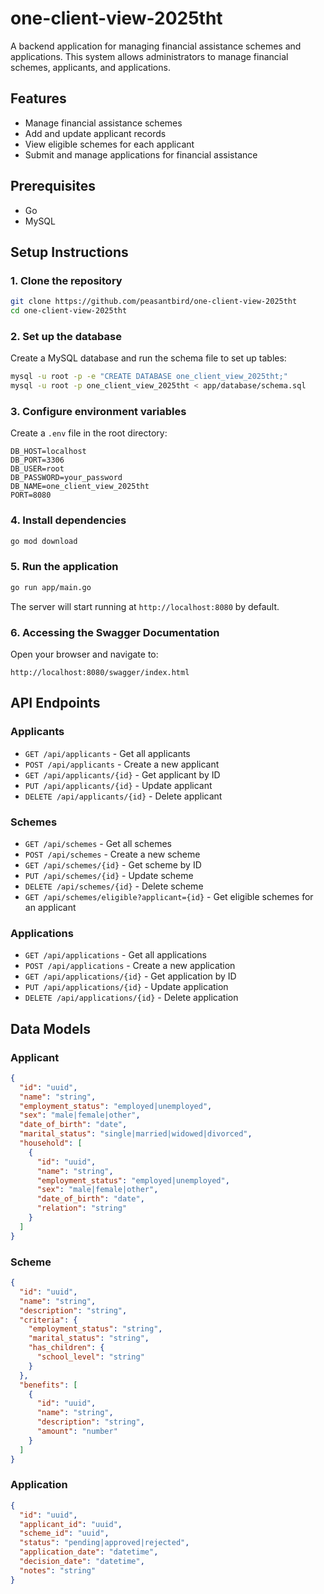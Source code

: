 # one-client-view-2025tht

A backend application for managing financial assistance schemes and applications. This system allows administrators to manage financial schemes, applicants, and applications.

## Features

- Manage financial assistance schemes
- Add and update applicant records
- View eligible schemes for each applicant
- Submit and manage applications for financial assistance

## Prerequisites

- Go
- MySQL

## Setup Instructions

### 1. Clone the repository

```bash
git clone https://github.com/peasantbird/one-client-view-2025tht
cd one-client-view-2025tht
```

### 2. Set up the database

Create a MySQL database and run the schema file to set up tables:

```bash
mysql -u root -p -e "CREATE DATABASE one_client_view_2025tht;"
mysql -u root -p one_client_view_2025tht < app/database/schema.sql
```

### 3. Configure environment variables

Create a `.env` file in the root directory:

```
DB_HOST=localhost
DB_PORT=3306
DB_USER=root
DB_PASSWORD=your_password
DB_NAME=one_client_view_2025tht
PORT=8080
```

### 4. Install dependencies

```bash
go mod download
```

### 5. Run the application

```bash
go run app/main.go
```

The server will start running at `http://localhost:8080` by default.

### 6. Accessing the Swagger Documentation

Open your browser and navigate to:

```text
http://localhost:8080/swagger/index.html
```

## API Endpoints

### Applicants

- `GET /api/applicants` - Get all applicants
- `POST /api/applicants` - Create a new applicant
- `GET /api/applicants/{id}` - Get applicant by ID
- `PUT /api/applicants/{id}` - Update applicant
- `DELETE /api/applicants/{id}` - Delete applicant

### Schemes

- `GET /api/schemes` - Get all schemes
- `POST /api/schemes` - Create a new scheme
- `GET /api/schemes/{id}` - Get scheme by ID
- `PUT /api/schemes/{id}` - Update scheme
- `DELETE /api/schemes/{id}` - Delete scheme
- `GET /api/schemes/eligible?applicant={id}` - Get eligible schemes for an applicant

### Applications

- `GET /api/applications` - Get all applications
- `POST /api/applications` - Create a new application
- `GET /api/applications/{id}` - Get application by ID
- `PUT /api/applications/{id}` - Update application
- `DELETE /api/applications/{id}` - Delete application

## Data Models

### Applicant

```json
{
  "id": "uuid",
  "name": "string",
  "employment_status": "employed|unemployed",
  "sex": "male|female|other",
  "date_of_birth": "date",
  "marital_status": "single|married|widowed|divorced",
  "household": [
    {
      "id": "uuid",
      "name": "string",
      "employment_status": "employed|unemployed",
      "sex": "male|female|other",
      "date_of_birth": "date",
      "relation": "string"
    }
  ]
}
```

### Scheme

```json
{
  "id": "uuid",
  "name": "string",
  "description": "string",
  "criteria": {
    "employment_status": "string",
    "marital_status": "string",
    "has_children": {
      "school_level": "string"
    }
  },
  "benefits": [
    {
      "id": "uuid",
      "name": "string",
      "description": "string",
      "amount": "number"
    }
  ]
}
```

### Application

```json
{
  "id": "uuid",
  "applicant_id": "uuid",
  "scheme_id": "uuid",
  "status": "pending|approved|rejected",
  "application_date": "datetime",
  "decision_date": "datetime",
  "notes": "string"
}
```
